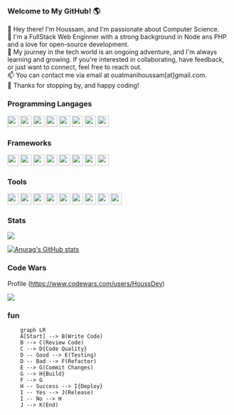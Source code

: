 ### Welcome to My GitHub! 🌎

👋 Hey there! I'm Houssam, and I'm passionate about Computer Science.<br>
🚀 I'm a FullStack Web Enginner with a strong background in Node ans PHP and a love for open-source development.<br>
🌱 My journey in the tech world is an ongoing adventure, and I'm always learning and growing. If you're interested in collaborating, have feedback, or just want to connect, feel free to reach out.<br>
📫 You can contact me via email at ouatmanihoussam[at]gmail.com.<br>
🌟 Thanks for stopping by, and happy coding!<br>

### Programming Langages

<img src="https://cdn.jsdelivr.net/gh/devicons/devicon/icons/html5/html5-original.svg" width="25" />
<img src="https://cdn.jsdelivr.net/gh/devicons/devicon/icons/css3/css3-original.svg"  width="25" />
<img src="https://cdn.jsdelivr.net/gh/devicons/devicon/icons/javascript/javascript-original.svg" width="25" />
<img src="https://cdn.jsdelivr.net/gh/devicons/devicon/icons/typescript/typescript-original.svg" width="25"  />
<img src="https://cdn.jsdelivr.net/gh/devicons/devicon/icons/php/php-original.svg"  width="25" />
<img src="https://cdn.jsdelivr.net/gh/devicons/devicon/icons/python/python-original.svg" width="25" />
<img src="https://cdn.jsdelivr.net/gh/devicons/devicon/icons/java/java-original.svg" width="25" />
<img src="https://cdn.jsdelivr.net/gh/devicons/devicon/icons/bash/bash-original.svg"  width="25" />

### Frameworks

<img src="https://cdn.jsdelivr.net/gh/devicons/devicon/icons/angularjs/angularjs-original.svg"  width="25"/>
<img src="https://cdn.jsdelivr.net/gh/devicons/devicon/icons/react/react-original.svg" width="25"/>
<img src="https://cdn.jsdelivr.net/gh/devicons/devicon/icons/nextjs/nextjs-original.svg" width="25" />
<img src="https://cdn.jsdelivr.net/gh/devicons/devicon/icons/nestjs/nestjs-plain.svg" width="25" />
<img src="https://cdn.jsdelivr.net/gh/devicons/devicon/icons/express/express-original.svg"  width="25" />
<img src="https://cdn.jsdelivr.net/gh/devicons/devicon/icons/laravel/laravel-plain.svg" width="25" />
<img src="https://cdn.jsdelivr.net/gh/devicons/devicon/icons/flask/flask-original.svg" width="25" />
<img src="https://cdn.jsdelivr.net/gh/devicons/devicon/icons/spring/spring-original.svg"  width="25" />

### Tools

<img src="https://cdn.jsdelivr.net/gh/devicons/devicon/icons/git/git-original.svg"  width="25" />
<img src="https://cdn.jsdelivr.net/gh/devicons/devicon/icons/github/github-original.svg"  width="25" />
<img src="https://cdn.jsdelivr.net/gh/devicons/devicon/icons/github/github-original.svg"  width="25" />
<img src="https://cdn.jsdelivr.net/gh/devicons/devicon/icons/intellij/intellij-original.svg"  width="25" />
<img src="https://cdn.jsdelivr.net/gh/devicons/devicon/icons/phpstorm/phpstorm-original.svg"  width="25" />
<img src="https://cdn.jsdelivr.net/gh/devicons/devicon/icons/pycharm/pycharm-original.svg"   width="25"/>
<img src="https://cdn.jsdelivr.net/gh/devicons/devicon/icons/jupyter/jupyter-original.svg"  width="25" />
<img src="https://cdn.jsdelivr.net/gh/devicons/devicon/icons/docker/docker-original.svg"  width="25" />
<img src="https://cdn.jsdelivr.net/gh/devicons/devicon/icons/figma/figma-original.svg"  width="25" />

### Stats

![](https://komarev.com/ghpvc/?username=Houssam-OUATMANI&color=green)

[![Anurag's GitHub stats](https://github-readme-stats.vercel.app/api?username=Houssam-OUATMANI)](https://github.com/anuraghazra/github-readme-stats)

### Code Wars
Profile  (<https://www.codewars.com/users/HoussDev>)

<img src="https://www.codewars.com/users/HoussDev/badges/large">

### fun

```mermaid
    graph LR
    A[Start] --> B(Write Code)
    B --> C(Review Code)
    C --> D{Code Quality}
    D -- Good --> E(Testing)
    D -- Bad --> F(Refactor)
    E --> G(Commit Changes)
    G --> H{Build}
    F --> G
    H -- Success --> I{Deploy}
    I -- Yes --> J(Release)
    I -- No --> H
    J --> K(End)
```
